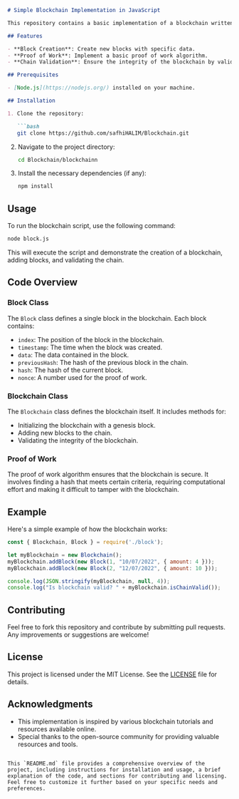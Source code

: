 ```markdown
# Simple Blockchain Implementation in JavaScript

This repository contains a basic implementation of a blockchain written in JavaScript. The code demonstrates key blockchain concepts such as block creation, proof of work, and chain validation.

## Features

- **Block Creation**: Create new blocks with specific data.
- **Proof of Work**: Implement a basic proof of work algorithm.
- **Chain Validation**: Ensure the integrity of the blockchain by validating the entire chain.

## Prerequisites

- [Node.js](https://nodejs.org/) installed on your machine.

## Installation

1. Clone the repository:

   ```bash
   git clone https://github.com/safhiHALIM/Blockchain.git
   ```

2. Navigate to the project directory:

   ```bash
   cd Blockchain/blockchainn
   ```

3. Install the necessary dependencies (if any):

   ```bash
   npm install
   ```

## Usage

To run the blockchain script, use the following command:

```bash
node block.js
```

This will execute the script and demonstrate the creation of a blockchain, adding blocks, and validating the chain.

## Code Overview

### Block Class

The `Block` class defines a single block in the blockchain. Each block contains:

- `index`: The position of the block in the blockchain.
- `timestamp`: The time when the block was created.
- `data`: The data contained in the block.
- `previousHash`: The hash of the previous block in the chain.
- `hash`: The hash of the current block.
- `nonce`: A number used for the proof of work.

### Blockchain Class

The `Blockchain` class defines the blockchain itself. It includes methods for:

- Initializing the blockchain with a genesis block.
- Adding new blocks to the chain.
- Validating the integrity of the blockchain.

### Proof of Work

The proof of work algorithm ensures that the blockchain is secure. It involves finding a hash that meets certain criteria, requiring computational effort and making it difficult to tamper with the blockchain.

## Example

Here's a simple example of how the blockchain works:

```javascript
const { Blockchain, Block } = require('./block');

let myBlockchain = new Blockchain();
myBlockchain.addBlock(new Block(1, "10/07/2022", { amount: 4 }));
myBlockchain.addBlock(new Block(2, "12/07/2022", { amount: 10 }));

console.log(JSON.stringify(myBlockchain, null, 4));
console.log("Is blockchain valid? " + myBlockchain.isChainValid());
```

## Contributing

Feel free to fork this repository and contribute by submitting pull requests. Any improvements or suggestions are welcome!

## License

This project is licensed under the MIT License. See the [LICENSE](LICENSE) file for details.

## Acknowledgments

- This implementation is inspired by various blockchain tutorials and resources available online.
- Special thanks to the open-source community for providing valuable resources and tools.

```

This `README.md` file provides a comprehensive overview of the project, including instructions for installation and usage, a brief explanation of the code, and sections for contributing and licensing. Feel free to customize it further based on your specific needs and preferences.
